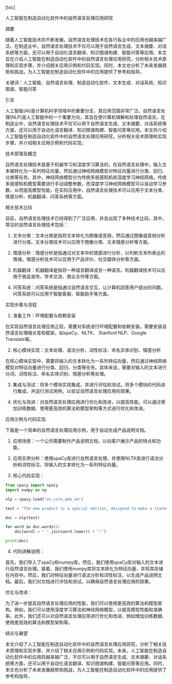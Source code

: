 
[toc]                    
                
                
人工智能在制造自动化软件中的自然语言处理应用研究

摘要

随着人工智能技术的不断发展，自然语言处理技术在各行各业中的应用也越来越广泛。在制造业中，自然语言处理技术不仅可以用于自然语言生成、文本摘要、对话系统等方面，还可以用于自动化语言翻译、知识图谱构建、智能问答等应用。本文旨在介绍人工智能在制造自动化软件中的自然语言处理应用研究，分析相关技术原理和实现步骤，并介绍相关应用示例和代码实现。同时，本文也分析了未来发展趋势和挑战，为人工智能在制造自动化软件中的应用提供了参考和指导。

关键词：人工智能、自然语言处理、制造自动化软件、文本生成、对话系统、知识图谱、智能问答

引言

人工智能(AI)是计算机科学领域中的重要分支，其应用范围非常广泛。自然语言处理(NLP)是人工智能中的一个重要方向，其旨在使计算机理解和处理自然语言。在制造业中，自然语言处理技术不仅可以用于自然语言生成、文本摘要、对话系统等方面，还可以用于自动化语言翻译、知识图谱构建、智能问答等应用。本文将介绍人工智能在制造自动化软件中的自然语言处理应用研究，分析相关技术原理和实现步骤，并介绍相关应用示例和代码实现。

技术原理及概念

自然语言处理技术是基于机器学习和深度学习算法的。在自然语言处理中，输入文本被转化为一系列特征向量，然后通过神经网络模型对特征向量进行分类、回归、分类等任务。其中，神经网络模型分为传统多层感知机和深度学习神经网络。传统多层感知机模型需要进行手动调整参数，而深度学习神经网络模型可以自动学习参数，从而提高模型性能。在实际应用中，自然语言处理技术可以应用于文本分类、情感分析、机器翻译、问答系统等方面。

相关技术比较

目前，自然语言处理技术已经得到了广泛应用，并且出现了多种技术比较。其中，常见的自然语言处理技术包括：

1. 文本分类：文本分类是指将文本转化为图像或音频，然后通过图像或音频分析进行分类。文本分类技术可以应用于图像分类、文本情感分析等方面。

2. 情感分析：情感分析是指通过对文本中的情感进行分析，以判断文本所表达的情绪。情感分析技术可以应用于产品评价、社交媒体分析等方面。

3. 机器翻译：机器翻译是指将一种语言翻译成另一种语言。机器翻译技术可以应用于商品宣传、学术交流、商业合作等方面。

4. 问答系统：问答系统是指通过自然语言交互，让计算机回答用户提出的问题。问答系统可以应用于智能客服、智能助手等方面。

实现步骤与流程

1. 准备工作：环境配置与依赖安装

在实现自然语言处理应用之前，需要对系统进行环境配置和依赖安装。需要安装自然语言处理相关库和框架，如spaCy、NLTK、 Stanford NLP、Google Translate等。

2. 核心模块实现：文本处理、语法分析、词性标注、命名实体识别、情感分析

在核心模块实现中，需要将输入的文本转化为一系列特征向量，然后通过神经网络模型对特征向量进行分类、回归、分类等任务。具体来说，需要对输入的文本进行分词、词性标注、命名实体识别、情感分析等处理。

3. 集成与测试：将多个模块实现集成，并进行评估和测试。将多个模块的代码进行集成，并运行测试用例，以验证自然语言处理应用的效果。

4. 优化与改进：对自然语言处理应用进行优化和改进，以提高性能。可以通过增加训练数据、使用更高效的算法和模型架构等方式进行优化和改进。

应用示例与代码实现

下面是一个简单的自然语言处理应用示例，用于自动生成产品说明文档。

1. 应用场景：一个公司需要制作产品说明文档，以向客户展示产品的特点和功能。

2. 应用实例分析：使用spaCy库进行自然语言处理，并使用NLTK库进行语法分析和词性标注，将输入的文本转化为一系列特征向量。

3. 核心代码实现：

```python
from spacy import spacy
import numpy as np

nlp = spacy.load("en_core_web_sm")

text = "The new product is a special edition, designed to make a statement in the market. It features unique features that have never been seen before, including a high-quality design and a sleek packaging."

doc = nlp(text)

for word in doc.words():
    doc[word] = " ".join(word.lower() + ":")

print(doc)
```

4. 代码讲解说明：

首先，我们导入了spaCy和numpy库。然后，我们使用spaCy库对输入的文本进行自然语言处理。接着，我们使用numpy库将文本转化为特征向量，并将其存储在内存中。然后，我们对特征向量进行语法分析和词性标注，以生成产品说明文档。最后，我们对文档进行评估和测试，以确保自然语言处理应用的效果。

优化与改进：

为了进一步提高自然语言处理应用的性能，我们可以使用更高效的算法和模型架构。例如，我们可以使用深度学习算法和神经网络模型，以提高模型性能和准确率。此外，我们还可以对自然语言处理应用进行优化和改进，例如增加训练数据、使用更高效的算法和模型架构等。

结论与展望

本文介绍了人工智能在制造自动化软件中的自然语言处理应用研究，分析了相关技术原理和实现步骤，并介绍了相关应用示例和代码实现。未来，人工智能在制造自动化软件中的应用将越来越广泛，不仅可以用于自然语言生成、文本摘要、对话系统等方面，还可以用于自动化语言翻译、知识图谱构建、智能问答等应用。同时，本文也分析了未来发展趋势和挑战，为人工智能在制造自动化软件中的应用提供了参考和指导。

